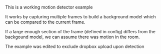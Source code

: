 This is a working motion detector example

It works by capturing multiple frames to build a background model which
can be compared to the current frame.

If a large enough section of the frame (defined in config) differs from the 
backgound model, we can assume there was motion in the room.

The example was edited to exclude dropbox upload upon detection
